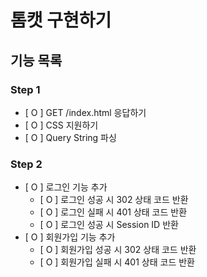# 톰캣 구현하기


## 기능 목록
### Step 1
- [ O ] GET /index.html 응답하기
- [ O ] CSS 지원하기
- [ O ] Query String 파싱

### Step 2
- [ O ] 로그인 기능 추가
  - [ O ] 로그인 성공 시 302 상태 코드 반환
  - [ O ] 로그인 실패 시 401 상태 코드 반환
  - [ O ] 로그인 성공 시 Session ID 반환
- [ O ] 회원가입 기능 추가
  - [ O ] 회원가입 성공 시 302 상태 코드 반환
  - [ O ] 회원가입 실패 시 401 상태 코드 반환